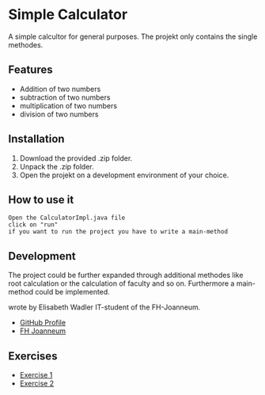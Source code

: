 # Simple Calculator
A simple calcultor for general purposes. The projekt only contains the single methodes.

## Features

- Addition of two numbers
- subtraction of two numbers
- multiplication of two numbers
- division of two numbers

## Installation

1. Download the provided .zip folder.
2. Unpack the .zip folder.
3. Open the projekt on a development environment of your choice. 

## How to use it
```
Open the CalculatorImpl.java file
click on "run"
if you want to run the project you have to write a main-method
```

## Development

The project could be further expanded through additional methodes like root calculation or the calculation of faculty and so on. 
Furthermore a main-method could be implemented.

wrote by Elisabeth Wadler IT-student of the FH-Joanneum.
- [GitHub Profile](https://github.com/elliwadler)
- [FH Joanneum](https://www.fh-joanneum.at/)

## Exercises
- [Exercise 1](exercise1.md) 
- [Exercise 2](exercise2.md)

